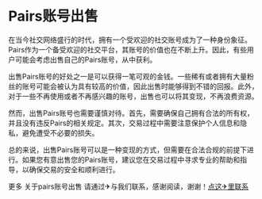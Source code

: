 # Pairs账号出售

在当今社交网络盛行的时代，拥有一个受欢迎的社交账号成为了一种身份象征。Pairs作为一个备受欢迎的社交平台，其账号的价值也在不断上升。因此，有些用户可能会考虑出售自己的Pairs账号，从中获利。

出售Pairs账号的好处之一是可以获得一笔可观的金钱。一些稀有或者拥有大量粉丝的账号可能会被认为具有较高的价值，因此出售时能够得到不错的回报。此外，对于一些不再使用或者不再感兴趣的账号，出售也可以将其变现，不再浪费资源。

然而，出售Pairs账号也需要谨慎对待。首先，需要确保自己拥有合法的所有权，并且没有违反Pairs的相关规定。其次，交易过程中需要注意保护个人信息和隐私，避免遭受不必要的损失。

总的来说，出售Pairs账号可以是一种变现的方式，但需要在合法合规的前提下进行。如果您有意出售您的Pairs账号，建议您在交易过程中寻求专业的帮助和指导，以确保交易的安全和顺利进行。

更多 关于pairs账号出售 请通过✈与我们联系，感谢阅读，谢谢！[点这✈里联系](https://c.k02.cc)